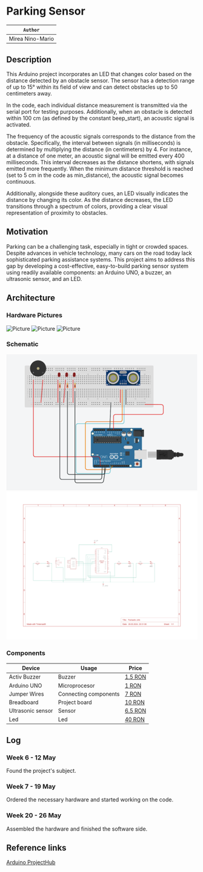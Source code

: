 # Parking Sensor
|`Author`|
|-|
| Mirea Nino-Mario |

## Description
This Arduino project incorporates an LED that changes color based on the distance detected by an obstacle sensor. The sensor has a detection range of up to 15° within its field of view and can detect obstacles up to 50 centimeters away.

In the code, each individual distance measurement is transmitted via the serial port for testing purposes. Additionally, when an obstacle is detected within 100 cm (as defined by the constant beep_start), an acoustic signal is activated.

The frequency of the acoustic signals corresponds to the distance from the obstacle. Specifically, the interval between signals (in milliseconds) is determined by multiplying the distance (in centimeters) by 4. For instance, at a distance of one meter, an acoustic signal will be emitted every 400 milliseconds. This interval decreases as the distance shortens, with signals emitted more frequently. When the minimum distance threshold is reached (set to 5 cm in the code as min_distance), the acoustic signal becomes continuous.

Additionally, alongside these auditory cues, an LED visually indicates the distance by changing its color. As the distance decreases, the LED transitions through a spectrum of colors, providing a clear visual representation of proximity to obstacles.

## Motivation

Parking can be a challenging task, especially in tight or crowded spaces. Despite advances in vehicle technology, many cars on the road today lack sophisticated parking assistance systems. This project aims to address this gap by developing a cost-effective, easy-to-build parking sensor system using readily available components: an Arduino UNO, a buzzer, an ultrasonic sensor, and an LED.

## Architecture

### Hardware Pictures

![Picture](pics/hard1.jpg)
![Picture](pics/hard2.jpg)
![Picture](pics/hard3.jpg)

### Schematic

![Schematic](schematics/tinkercad_pic.png)
![Schematic](schematics/tinkercad_sch.jpg)

### Components

| Device | Usage | Price |
|--------|--------|-------|
| Activ Buzzer | Buzzer | [1.5 RON](https://www.optimusdigital.ro/ro/audio-buzzere/635-buzzer-activ-de-3-v.html?search_query=buzzer&results=61) |
| Arduino UNO | Microprocesor | [1 RON](https://www.optimusdigital.ro/ro/butoane-i-comutatoare/1119-buton-6x6x6.html?search_query=buton&results=222) |
| Jumper Wires | Connecting components | [7 RON](https://www.optimusdigital.ro/ro/fire-fire-mufate/884-set-fire-tata-tata-40p-10-cm.html?search_query=set+fire&results=110) |
| Breadboard | Project board | [10 RON](https://www.optimusdigital.ro/ro/prototipare-breadboard-uri/8-breadboard-830-points.html?search_query=breadboard&results=145) |
| Ultrasonic sensor | Sensor |   [6.5 RON](https://www.optimusdigital.ro/ro/senzori-senzori-ultrasonici/9-senzor-ultrasonic-hc-sr04-.html?search_query=senzor+ultrasonic&results=44)    |
| Led | Led | [40 RON](https://www.optimusdigital.ro/ro/kituri/11970-set-led-uri-asortate-plusivo-500-buc-led-uri-100-buc-rezistoare-i-pcb-bonus.html?search_query=led&results=818) |

## Log

<!-- write every week your progress here -->

### Week 6 - 12 May
Found the project's subject.
### Week 7 - 19 May
Ordered the necessary hardware and started working on the code.
### Week 20 - 26 May
Assembled the hardware and finished the software side.

## Reference links

<!-- Fill in with appropriate links and link titles -->

[Arduino ProjectHub](https://projecthub.arduino.cc/)
